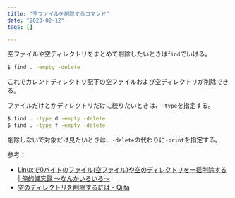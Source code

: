 ```yaml
---
title: "空ファイルを削除するコマンド"
date: "2023-02-12"
tags: []

---
```


空ファイルや空ディレクトリをまとめて削除したいときは`find`でいける。

```sh
$ find . -empty -delete
```

これでカレントディレクトリ配下の空ファイルおよび空ディレクトリが削除できる。

ファイルだけとかディレクトリだけに絞りたいときは、`-type`を指定する。

```sh
$ find . -type d -empty -delete
$ find . -type f -empty -delete
```

削除しないで対象だけ見たいときは、`-delete`の代わりに`-print`を指定する。

参考：
- [Linuxで0バイトのファイル(空ファイル)や空のディレクトリを一括削除する | 俺的備忘録 〜なんかいろいろ〜](https://orebibou.com/ja/home/201606/20160627_002/)
- [空のディレクトリを削除するには - Qiita](https://qiita.com/suzuki-navi/items/075ea29cdf481b711d0a)

